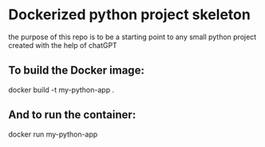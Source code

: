 # Dockerized python project skeleton
the purpose of this repo is to be a starting point to any small python project
created with the help of chatGPT

## To build the Docker image:
docker build -t my-python-app .

## And to run the container:
docker run my-python-app